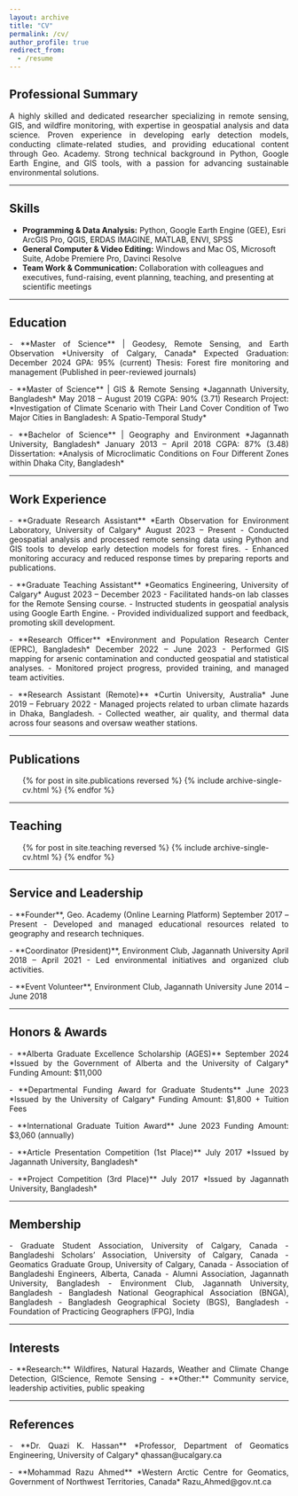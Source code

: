 ```yaml
---
layout: archive
title: "CV"
permalink: /cv/
author_profile: true
redirect_from:
  - /resume
---
```


## Professional Summary

<p style="text-align: justify;">
A highly skilled and dedicated researcher specializing in remote sensing, GIS, and wildfire monitoring, with expertise in geospatial analysis and data science. Proven experience in developing early detection models, conducting climate-related studies, and providing educational content through Geo. Academy. Strong technical background in Python, Google Earth Engine, and GIS tools, with a passion for advancing sustainable environmental solutions.
</p>

---

## Skills

- **Programming & Data Analysis:** Python, Google Earth Engine (GEE), Esri ArcGIS Pro, QGIS, ERDAS IMAGINE, MATLAB, ENVI, SPSS  
- **General Computer & Video Editing:** Windows and Mac OS, Microsoft Suite, Adobe Premiere Pro, Davinci Resolve  
- **Team Work & Communication:** Collaboration with colleagues and executives, fund-raising, event planning, teaching, and presenting at scientific meetings  

---

## Education

<p style="text-align: justify;">
- **Master of Science** | Geodesy, Remote Sensing, and Earth Observation  
  *University of Calgary, Canada*  
  Expected Graduation: December 2024  
  GPA: 95% (current)  
  Thesis: Forest fire monitoring and management (Published in peer-reviewed journals)
</p>

<p style="text-align: justify;">
- **Master of Science** | GIS & Remote Sensing  
  *Jagannath University, Bangladesh*  
  May 2018 – August 2019  
  CGPA: 90% (3.71)  
  Research Project: *Investigation of Climate Scenario with Their Land Cover Condition of Two Major Cities in Bangladesh: A Spatio-Temporal Study*
</p>

<p style="text-align: justify;">
- **Bachelor of Science** | Geography and Environment  
  *Jagannath University, Bangladesh*  
  January 2013 – April 2018  
  CGPA: 87% (3.48)  
  Dissertation: *Analysis of Microclimatic Conditions on Four Different Zones within Dhaka City, Bangladesh*
</p>

---

## Work Experience

<p style="text-align: justify;">
- **Graduate Research Assistant**  
  *Earth Observation for Environment Laboratory, University of Calgary*  
  August 2023 – Present  
  - Conducted geospatial analysis and processed remote sensing data using Python and GIS tools to develop early detection models for forest fires.
  - Enhanced monitoring accuracy and reduced response times by preparing reports and publications.
</p>

<p style="text-align: justify;">
- **Graduate Teaching Assistant**  
  *Geomatics Engineering, University of Calgary*  
  August 2023 – December 2023  
  - Facilitated hands-on lab classes for the Remote Sensing course.
  - Instructed students in geospatial analysis using Google Earth Engine.
  - Provided individualized support and feedback, promoting skill development.
</p>

<p style="text-align: justify;">
- **Research Officer**  
  *Environment and Population Research Center (EPRC), Bangladesh*  
  December 2022 – June 2023  
  - Performed GIS mapping for arsenic contamination and conducted geospatial and statistical analyses.
  - Monitored project progress, provided training, and managed team activities.
</p>

<p style="text-align: justify;">
- **Research Assistant (Remote)**  
  *Curtin University, Australia*  
  June 2019 – February 2022  
  - Managed projects related to urban climate hazards in Dhaka, Bangladesh.
  - Collected weather, air quality, and thermal data across four seasons and oversaw weather stations.
</p>

---

## Publications
<ul>{% for post in site.publications reversed %}
  {% include archive-single-cv.html %}
{% endfor %}</ul>

---

## Teaching
<ul>{% for post in site.teaching reversed %}
  {% include archive-single-cv.html %}
{% endfor %}</ul>

---

## Service and Leadership

<p style="text-align: justify;">
- **Founder**, Geo. Academy (Online Learning Platform)  
  September 2017 – Present  
  - Developed and managed educational resources related to geography and research techniques.
</p>

<p style="text-align: justify;">
- **Coordinator (President)**, Environment Club, Jagannath University  
  April 2018 – April 2021  
  - Led environmental initiatives and organized club activities.
</p>

<p style="text-align: justify;">
- **Event Volunteer**, Environment Club, Jagannath University  
  June 2014 – June 2018  
</p>

---

## Honors & Awards

<p style="text-align: justify;">
- **Alberta Graduate Excellence Scholarship (AGES)**  
  September 2024  
  *Issued by the Government of Alberta and the University of Calgary*  
  Funding Amount: $11,000
</p>

<p style="text-align: justify;">
- **Departmental Funding Award for Graduate Students**  
  June 2023  
  *Issued by the University of Calgary*  
  Funding Amount: $1,800 + Tuition Fees
</p>

<p style="text-align: justify;">
- **International Graduate Tuition Award**  
  June 2023  
  Funding Amount: $3,060 (annually)
</p>

<p style="text-align: justify;">
- **Article Presentation Competition (1st Place)**  
  July 2017  
  *Issued by Jagannath University, Bangladesh*  
</p>

<p style="text-align: justify;">
- **Project Competition (3rd Place)**  
  July 2017  
  *Issued by Jagannath University, Bangladesh*
</p>

---

## Membership

<p style="text-align: justify;">
- Graduate Student Association, University of Calgary, Canada  
- Bangladeshi Scholars’ Association, University of Calgary, Canada  
- Geomatics Graduate Group, University of Calgary, Canada  
- Association of Bangladeshi Engineers, Alberta, Canada  
- Alumni Association, Jagannath University, Bangladesh  
- Environment Club, Jagannath University, Bangladesh  
- Bangladesh National Geographical Association (BNGA), Bangladesh  
- Bangladesh Geographical Society (BGS), Bangladesh  
- Foundation of Practicing Geographers (FPG), India
</p>

---

## Interests

<p style="text-align: justify;">
- **Research:** Wildfires, Natural Hazards, Weather and Climate Change Detection, GIScience, Remote Sensing  
- **Other:** Community service, leadership activities, public speaking
</p>

---

## References

<p style="text-align: justify;">
- **Dr. Quazi K. Hassan**  
  *Professor, Department of Geomatics Engineering, University of Calgary*  
  qhassan@ucalgary.ca  
</p>

<p style="text-align: justify;">
- **Mohammad Razu Ahmed**  
  *Western Arctic Centre for Geomatics, Government of Northwest Territories, Canada*  
  Razu_Ahmed@gov.nt.ca
</p>
